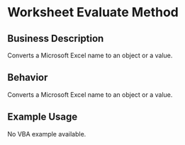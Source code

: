 # Worksheet Evaluate Method

## Business Description
Converts a Microsoft Excel name to an object or a value.

## Behavior
Converts a Microsoft Excel name to an object or a value.

## Example Usage
No VBA example available.